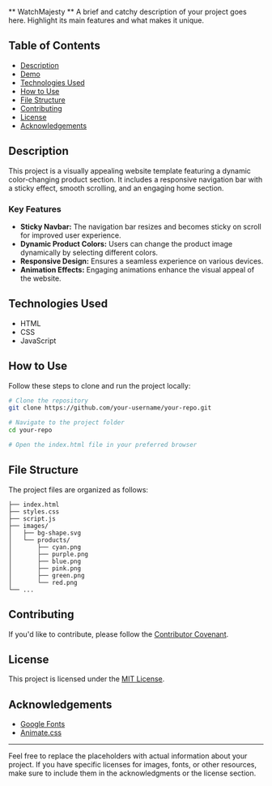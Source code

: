 **
WatchMajesty
**
A brief and catchy description of your project goes here. Highlight its main features and what makes it unique.

## Table of Contents

- [Description](#description)
- [Demo](#demo)
- [Technologies Used](#technologies-used)
- [How to Use](#how-to-use)
- [File Structure](#file-structure)
- [Contributing](#contributing)
- [License](#license)
- [Acknowledgements](#acknowledgements)

## Description

This project is a visually appealing website template featuring a dynamic color-changing product section. It includes a responsive navigation bar with a sticky effect, smooth scrolling, and an engaging home section.

### Key Features

- **Sticky Navbar:** The navigation bar resizes and becomes sticky on scroll for improved user experience.
- **Dynamic Product Colors:** Users can change the product image dynamically by selecting different colors.
- **Responsive Design:** Ensures a seamless experience on various devices.
- **Animation Effects:** Engaging animations enhance the visual appeal of the website.



## Technologies Used

- HTML
- CSS
- JavaScript

## How to Use

Follow these steps to clone and run the project locally:

```bash
# Clone the repository
git clone https://github.com/your-username/your-repo.git

# Navigate to the project folder
cd your-repo

# Open the index.html file in your preferred browser
```

## File Structure

The project files are organized as follows:

```plaintext
├── index.html
├── styles.css
├── script.js
├── images/
│   ├── bg-shape.svg
│   └── products/
│       ├── cyan.png
│       ├── purple.png
│       ├── blue.png
│       ├── pink.png
│       ├── green.png
│       └── red.png
└── ...
```

## Contributing

If you'd like to contribute, please follow the [Contributor Covenant](CONTRIBUTING.md).

## License

This project is licensed under the [MIT License](LICENSE.md).

## Acknowledgements

- [Google Fonts](https://fonts.googleapis.com/css2?family=Kaushan+Script&display=swap)
- [Animate.css](https://animate.style/)

---

Feel free to replace the placeholders with actual information about your project. If you have specific licenses for images, fonts, or other resources, make sure to include them in the acknowledgments or the license section.
